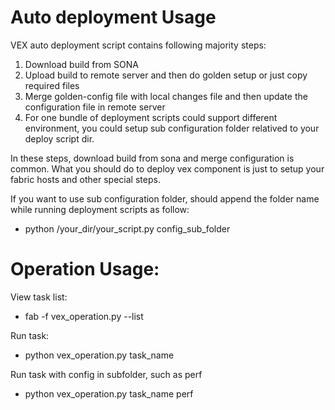# Auto deployment Usage
VEX auto deployment script contains following majority steps:
1. Download build from SONA
2. Upload build to remote server and then do golden setup or just copy required files
3. Merge golden-config file with local changes file and then update the configuration file in remote server
4. For one bundle of deployment scripts could support different environment, you could setup sub configuration folder relatived to your deploy script dir.

In these steps, download build from sona and merge configuration is common. What you should do to deploy vex component is just to setup your fabric hosts and other special steps. 

If you want to use sub configuration folder, should append the folder name while running deployment scripts as follow:
- python /your_dir/your_script.py config_sub_folder

# Operation Usage:
View task list:
- fab -f vex_operation.py --list

Run task:
- python vex_operation.py task_name

Run task with config in subfolder, such as perf
- python vex_operation.py task_name perf
